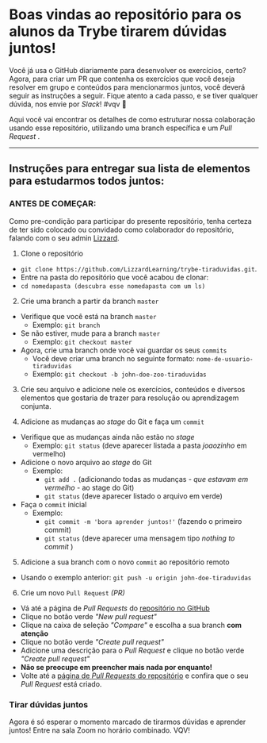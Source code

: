 # Boas vindas ao repositório para os alunos da Trybe tirarem dúvidas juntos!

Você já usa o GitHub diariamente para desenvolver os exercícios, certo? Agora, para criar um PR que contenha os exercícios que você deseja resolver em grupo e conteúdos para mencionarmos juntos, você deverá seguir as instruções a seguir. Fique atento a cada passo, e se tiver qualquer dúvida, nos envie por _Slack_! #vqv 🚀

Aqui você vai encontrar os detalhes de como estruturar nossa colaboração usando esse repositório, utilizando uma branch específica e um _Pull Request_ .

---

## Instruções para entregar sua lista de elementos para estudarmos todos juntos:

### ANTES DE COMEÇAR:


Como pre-condição para participar do presente repositório, tenha certeza de ter sido colocado ou convidado como colaborador do repositório, falando com o seu admin [Lizzard](https://github.com/LizzardLearning).

1. Clone o repositório
  * `git clone https://github.com/LizzardLearning/trybe-tiraduvidas.git`.
  * Entre na pasta do repositório que você acabou de clonar:
  * `cd nomedapasta (descubra esse nomedapasta com um ls)`

2. Crie uma branch a partir da branch `master`
  * Verifique que você está na branch `master`
    * Exemplo: `git branch`
  * Se não estiver, mude para a branch `master`
    * Exemplo: `git checkout master`
  * Agora, crie uma branch onde você vai guardar os seus `commits` 
    * Você deve criar uma branch no seguinte formato: `nome-de-usuario-tiraduvidas`
    * Exemplo: `git checkout -b john-doe-zoo-tiraduvidas`

3. Crie seu arquivo e adicione nele os exercícios, conteúdos e diversos elementos que gostaria de trazer para resolução ou aprendizagem conjunta.

4. Adicione as mudanças ao _stage_ do Git e faça um `commit`
  * Verifique que as mudanças ainda não estão no _stage_
    * Exemplo: `git status` (deve aparecer listada a pasta _joaozinho_ em vermelho)
  * Adicione o novo arquivo ao _stage_ do Git
      * Exemplo:
        * `git add .` (adicionando todas as mudanças - _que estavam em vermelho_ - ao stage do Git)
        * `git status` (deve aparecer listado o arquivo em verde)
  * Faça o `commit` inicial
      * Exemplo:
        * `git commit -m 'bora aprender juntos!'` (fazendo o primeiro commit)
        * `git status` (deve aparecer uma mensagem tipo _nothing to commit_ )

5. Adicione a sua branch com o novo `commit` ao repositório remoto
  * Usando o exemplo anterior: `git push -u origin john-doe-tiraduvidas`

6. Crie um novo `Pull Request` _(PR)_
  * Vá até a página de _Pull Requests_ do [repositório no GitHub](https://github.com/LizzardLearning/trybe-tiraduvidas/pulls)
  * Clique no botão verde _"New pull request"_
  * Clique na caixa de seleção _"Compare"_ e escolha a sua branch **com atenção**
  * Clique no botão verde _"Create pull request"_
  * Adicione uma descrição para o _Pull Request_ e clique no botão verde _"Create pull request"_
  * **Não se preocupe em preencher mais nada por enquanto!**
  * Volte até a [página de _Pull Requests_ do repositório](https://github.com/LizzardLearning/trybe-tiraduvidas/pulls) e confira que o seu _Pull Request_ está criado.

### Tirar dúvidas juntos

Agora é só esperar o momento marcado de tirarmos dúvidas e aprender juntos! Entre na sala Zoom no horário combinado. VQV!

